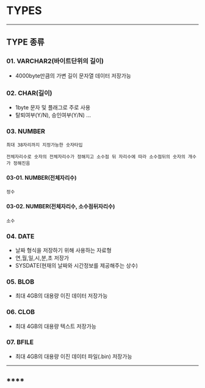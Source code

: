 # **TYPES**
---
## **TYPE 종류**
### 01. VARCHAR2(바이트단위의 길이)
- 4000byte만큼의 가변 길이 문자열 데이터 저장가능
### 02. CHAR(길이)
- 1byte 문자 및 플래그로 주로 사용
- 탈퇴여부(Y/N), 승인여부(Y/N) ...
### 03. NUMBER
`최대 38자리까지 지정가능한 숫자타입`

`전체자리수로 숫자의 전체자리수가 정해지고 소수점 뒤 자리수에 따라 소수점뒤의 숫자의 개수가 정해진음`
#### 03-01. NUMBER(전체자리수)
`정수`
#### 03-02. NUMBER(전체자리수, 소수점뒤자리수)
`소수`
### 04. DATE
- 날짜 형식을 저장하기 위해 사용하는 자료형
- 연,월,일,시,분,초 저장가
- SYSDATE(현재의 날짜와 시간정보를 제공해주는 상수)
### 05. BLOB
- 최대 4GB의 대용량 이진 데이터 저장가능
### 06. CLOB
- 최대 4GB의 대용량 텍스트 저장가능
### 07. BFILE
- 최대 4GB의 대용량 이진 데이터 파일(.bin) 저장가능
---
## ****
